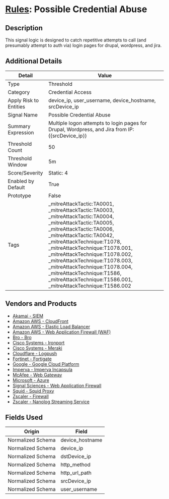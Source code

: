 # [Rules](README.md): Possible Credential Abuse

## Description
This signal logic is designed to catch repetitive attempts to call (and presumably attempt to auth via) login pages for drupal, wordpress, and jira.

## Additional Details
|Detail|Value|
|----|----|
|Type|Threshold|
|Category|Credential Access|
|Apply Risk to Entities|device_ip, user_username, device_hostname, srcDevice_ip|
|Signal Name|Possible Credential Abuse|
|Summary Expression|Multiple logon attempts to login pages for Drupal, Wordpress, and Jira from IP: {{srcDevice_ip}}|
|Threshold Count|50|
|Threshold Window|5m|
|Score/Severity|Static: 4|
|Enabled by Default|True|
|Prototype|False|
|Tags|_mitreAttackTactic:TA0001, _mitreAttackTactic:TA0003, _mitreAttackTactic:TA0004, _mitreAttackTactic:TA0005, _mitreAttackTactic:TA0006, _mitreAttackTactic:TA0042, _mitreAttackTechnique:T1078, _mitreAttackTechnique:T1078.001, _mitreAttackTechnique:T1078.002, _mitreAttackTechnique:T1078.003, _mitreAttackTechnique:T1078.004, _mitreAttackTechnique:T1586, _mitreAttackTechnique:T1586.001, _mitreAttackTechnique:T1586.002|
## Vendors and Products
- [Akamai - SIEM](../products/9a28f2af-5526-414d-973b-c3fc7984b8a1.md)
- [Amazon AWS - CloudFront](../products/44f07c08-c2ad-4a95-a058-1d0737ff90db.md)
- [Amazon AWS - Elastic Load Balancer](../products/59a3cd41-b6d2-4ab7-a0ff-6d5abd14ac43.md)
- [Amazon AWS - Web Application Firewall (WAF)](../products/072b85a2-1765-45c2-911d-b0509880326e.md)
- [Bro - Bro](../products/37C866BF-72E1-470A-9072-EDB908F56951.md)
- [Cisco Systems - Ironport](../products/c07b5749-deda-4c7e-8e78-4a5dec1fcf4d.md)
- [Cisco Systems - Meraki](../products/724c9add-8cd9-4013-b9e1-a907b96da426.md)
- [Cloudflare - Logpush](../products/c2503fcc-ef30-4e40-bb32-0bf47151b140.md)
- [Fortinet - Fortigate](../products/c57e2c85-4fc1-4fb7-8fa1-dbc5235231ad.md)
- [Google - Google Cloud Platform](../products/dcc85cfc-a698-4d09-87de-f2c723f3ad07.md)
- [Imperva - Imperva Incapsula](../products/2a236ab1-77d2-4867-a571-a1cfd64528e6.md)
- [McAfee - Web Gateway](../products/003d35b3-3ba8-4e93-8776-e5810b4e243e.md)
- [Microsoft - Azure](../products/a1225af5-e778-4068-a9a2-47da93d1ff24.md)
- [Signal Sciences - Web Application Firewall](../products/2f2fbe08-ab8b-4626-81fd-eaa41b563c49.md)
- [Squid - Squid Proxy](../products/af61d8a8-3eba-42fb-9f17-87443924f3f4.md)
- [Zscaler - Firewall](../products/9e0641a7-22ce-4ac8-8113-ee48b368ac3d.md)
- [Zscaler - Nanolog Streaming Service](../products/6299d728-14f7-455e-85c5-ea8ec65a654a.md)


## Fields Used

|Origin|Field|
|----|----|
|Normalized Schema|device_hostname|
|Normalized Schema|device_ip|
|Normalized Schema|dstDevice_ip|
|Normalized Schema|http_method|
|Normalized Schema|http_url_path|
|Normalized Schema|srcDevice_ip|
|Normalized Schema|user_username|


